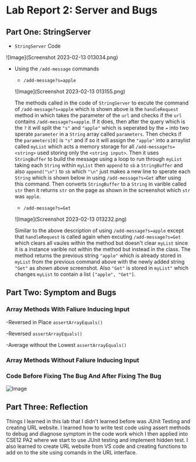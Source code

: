 # Lab Report 2: Server and Bugs

## Part One: StringServer
- ```StringServer``` Code 

![Image](Screenshot 2023-02-13 013034.png)

- Using the ```/add-message``` commands
  - ```/add-message?s=apple```
  
  ![Image](Screenshot 2023-02-13 013155.png)
  
  The methods called in the code of ```StringServer``` to excute the command of ```/add-message?s=apple``` which is shown above is the ```handleRequest``` method in which takes the parameter of the ```url``` and checks if the ```url``` contains ```/add-message?s=apple```. If it does, then after the query which is the ```?``` it will split the ```"s"``` and ```"apple"``` which is seperated by the ```=``` into two sperate ```parameter``` in a ```String``` array called ```parameters```.  Then checks if the ```parameters[0]``` is ```"s"``` and if so it will assign the ```"apple"``` into a arraylist called ```myList``` which acts a memory storage for all ```/add-message?s=<string>``` used storing only the ```<string input>```. Then it uses ```StringBuffer``` to build the message using a loop to run through ```myList``` taking each ```String``` within ```myList``` then ```append``` to ```sb``` a ```StringBuffer``` and also ```append("\n")``` to ```sb``` which ```"\n"``` just makes a new line to sperate each ```String``` which is shown below in using ```/add-message?s=Get``` after using this command. Then converts ```StringBuffer``` to a ```String``` in varible called ```str``` then it returns ```str``` on the page as shown in the screenshot which ```str``` was ```apple```.  
  
  - ```/add-message?s=Get```
  
  ![Image](Screenshot 2023-02-13 013232.png)
  
  Similar to the above description of using ```/add-message?s=apple``` except that ```handleRequest``` is called again when excuting ```/add-message?s=Get``` which clears all vaules within the method but doesn't clear ```myList``` since it is a instance varible not within the method but instead in the class. The method returns the previous string ```"apple"``` which is already stored in ```myList``` from the previous command above with the newly added string ```"Get"``` as shown above screenshot. Also ```"Get"``` is stored in ```myList"``` which changes ```myList``` to contain a list ```["apple", "Get"]```. 

## Part Two: Symptom and Bugs 

### Array Methods With Faliure Inducing Input  

-Reversed in Place 
```assertArrayEquals()```

-Reversed 
```assertArrayEquals()```

-Average without the Lowest 
```assertArrayEquals()```

### Array Methods Without Faliure Inducing Input 

### Code Before Fixing The Bug And After Fixing The Bug 
![Image]()


## Part Three: Reflection
Things I learned in this lab that I didn't learned before was JUnit Testing and creating URL website. I learned how to write test code using assert methods to debug and diagnose symptom in the code work which I then applied into CSE12 PA2 where we start to use JUnit testing and implement hidden test. I also learned to create URL website from VS code and creating functions to add on to the site using comands in the URL interface. 

